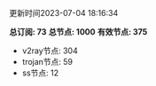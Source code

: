 更新时间2023-07-04 18:16:34

**总订阅: 73**
**总节点: 1000**
**有效节点: 375**
- v2ray节点: 304
- trojan节点: 59
- ss节点: 12

